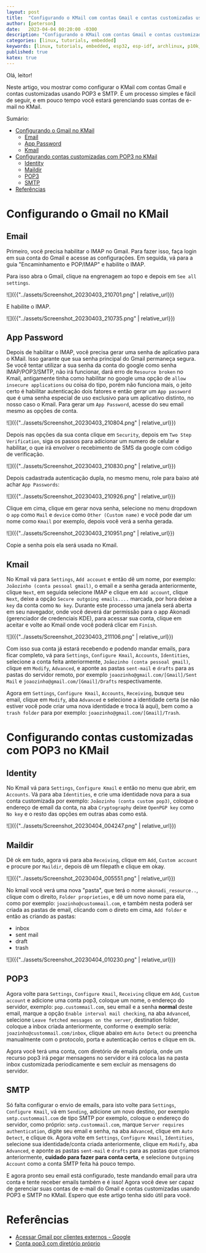 ```yaml
---
layout: post
title:  "Configurando o KMail com contas Gmail e contas customizadas usando POP3 e SMTP"
author: [peterson]
date:   2023-04-04 00:20:00 -0300
description: "Configurando o KMail com contas Gmail e contas customizadas usando POP3 e SMTP"
categories: [linux, tutorials, embedded]
keywords: [linux, tutorials, embedded, esp32, esp-idf, archlinux, p10k, powerlevel10k, zsh]
published: true
katex: true
---
```


Olá, leitor!

Neste artigo, vou mostrar como configurar o KMail com contas Gmail e contas customizadas usando POP3 e SMTP. É um processo simples e fácil de seguir, e em pouco tempo você estará gerenciando suas contas de e-mail no KMail.

Sumário:
- [Configurando o Gmail no KMail](#configurando-o-gmail-no-kmail)
  - [Email](#email)
  - [App Password](#app-password)
  - [Kmail](#kmail)
- [Configurando contas customizadas com POP3 no KMail](#configurando-contas-customizadas-com-pop3-no-kmail)
  - [Identity](#identity)
  - [Maildir](#maildir)
  - [POP3](#pop3)
  - [SMTP](#smtp)
- [Referências](#referências)

# Configurando o Gmail no KMail

## Email

Primeiro, você precisa habilitar o IMAP no Gmail. Para fazer isso, faça login em sua conta do Gmail e acesse as configurações. Em seguida, vá para a guia "Encaminhamento e POP/IMAP" e habilite o IMAP.

Para isso abra o Gmail, clique na engrenagem ao topo e depois em `See all settings`.

![]({{"../assets/Screenshot_20230403_210701.png" | relative_url}})

E habilite o IMAP.

![]({{"../assets/Screenshot_20230403_210735.png" | relative_url}})

## App Password

Depois de habilitar o IMAP, você precisa gerar uma senha de aplicativo para o KMail. Isso garante que sua senha principal do Gmail permaneça segura. Se você tentar utilizar a sua senha da conta do google como senha IMAP/POP3/SMTP, não irá funcionar, dará erro de `Resource broken` no Kmail, antigamente tinha como habilitar no google uma opção de `allow insecure applications` ou coisa do tipo, porém não funciona mais, o jeito certo é habilitar autenticação dois fatores e então gerar um `App password` que é uma senha especial de uso exclusivo para um aplicativo distinto, no nosso caso o Kmail. Para gerar um `App Password`, acesse do seu email mesmo as opções de conta.

![]({{"../assets/Screenshot_20230403_210804.png" | relative_url}})

Depois nas opções da sua conta clique em `Security`, depois em `Two Step Verification`, siga os passos para adicionar um numero de celular e habilitar, o que irá envolver o recebimento de SMS da google com código de verificação. 

![]({{"../assets/Screenshot_20230403_210830.png" | relative_url}})

Depois cadastrada autenticação dupla, no mesmo menu, role para baixo até achar `App Passwords`:

![]({{"../assets/Screenshot_20230403_210926.png" | relative_url}})

Clique em cima, clique em gerar nova senha, selecione no menu dropdown o `app` como `Mail` e `device` como `Other (Custom name)` e você pode dar um nome como `Kmail` por exemplo, depois você verá a senha gerada.

![]({{"../assets/Screenshot_20230403_210951.png" | relative_url}})

Copie a senha pois ela será usada no Kmail.

## Kmail

No Kmail vá para `Settings`, `Add account` e então dê um nome, por exemplo: `Joãozinho (conta pessoal gmail)`, o email e a senha gerada anteriormente, clique `Next`, em seguida selecione IMAP e clique em `Add account`, clique `Next`, deixe a opção `Secure outgoing emails....` marcada, por hora deixe a `key` da conta como `No key`. Durante este processo uma janela será aberta em seu navegador, onde você deverá dar permissão para o app Akonadi (gerenciador de credenciais KDE), para acessar sua conta, clique em aceitar e volte ao Kmail onde você poderá clicar em `Finish`.

![]({{"../assets/Screenshot_20230403_211106.png" | relative_url}})

Com isso sua conta já estará recebendo e podendo mandar emails, para ficar completo, vá para `Settings`, `Configure Kmail`, `Accounts`, `Identities`, selecione a conta feita anteriormente, `Joãozinho (conta pessoal gmail)`, clique em `Modify`, `Advanced`, e aponte as pastas `sent-mail` e `drafts` para as pastas do servidor remoto, por exemplo `joaozinho@gmail.com/[Gmail]/Sent Mail` e `joaozinho@gmail.com/[Gmail]/Drafts` respectivamente.

Agora em `Settings`, `Configure Kmail`, `Accounts`, `Receiving`, busque seu email, clique em `Modify`, aba `Advanced` e selecione a identidade certa (se não estiver você pode criar uma nova identidade e troca lá aqui), bem como a `trash folder` para por exemplo: `joaozinho@gmail.com/[Gmail]/Trash`.

# Configurando contas customizadas com POP3 no KMail

## Identity

No Kmail vá para `Settings`, `Configure Kmail` e então no menu que abrir, em `Accounts`. Vá para aba `Identities`, e crie uma identidade nova para a sua conta customizada por exemplo: `Joãozinho (conta custom pop3)`, coloque o endereço de email da conta, na aba `Cryptography` deixe `OpenPGP key` como `No key` e o resto das opções em outras abas como está.

![]({{"../assets/Screenshot_20230404_004247.png" | relative_url}})

## Maildir

Dê ok em tudo, agora vá para aba `Receiving`, clique em `Add`, `Custom account` e procure por `Maildir`, depois dê um filepath e clique em okay.

![]({{"../assets/Screenshot_20230404_005551.png" | relative_url}})

No kmail você verá uma nova "pasta", que terá o nome `akonadi_resource..`, clique com o direito, `Folder proprieties`, e dê um novo nome para ela, como por exemplo: `joazinho@custommail.com`, e também nesta poderá ser criada as pastas de email, clicando com o direto em cima, `Add folder` e então as criando as pastas:

* inbox
* sent mail
* draft
* trash

![]({{"../assets/Screenshot_20230404_010230.png" | relative_url}})

## POP3

Agora volte para `Settings`, `Configure Kmail`, `Receiving` clique em `Add`, `Custom account` e adicione uma conta pop3, coloque um nome, o endereço do servidor, exemplo: `pop.custommail.com`, seu email e a senha **normal** deste email, marque a opção `Enable interval mail checking`, na aba `Advanced`, selecione `Leave fetched messages on the server`, destination folder, coloque a inbox criada anteriormente, conforme o exemplo seria: `joazinho@custommail.com/inbox`, clique abaixo em `Auto Detect` ou preencha manualmente com o protocolo, porta e autenticação certos e clique em `Ok`.

Agora você terá uma conta, com diretório de emails própria, onde um recurso pop3 irá pegar mensagens no servidor e irá coloca las na pasta inbox customizada periodicamente e sem excluir as mensagens do servidor. 

## SMTP

Só falta configurar o envio de emails, para isto volte para `Settings`, `Configure Kmail`, vá em `Sending`, adicione um novo destino, por exemplo `smtp.custommail.com` de tipo SMTP por exemplo, coloque o endereço do servidor, como próprio: `smtp.custommail.com`, marque `Server requires authentication`, digite seu email e senha, na aba `Advanced`, clique em `Auto Detect`, e clique `Ok`. Agora volte em `Settings`, `Configure Kmail`, `Identities`, selecione sua identidade/conta criada anteriormente, clique em `Modify`, aba `Advanced`, e aponte as pastas `sent-mail` e `drafts` para as pastas que criamos anteriormente, **cuidado para fazer para conta certa**, e selecione `Outgoing Account` como a conta SMTP feita há pouco tempo.

E agora pronto seu email está configurado, teste mandando email para utra conta e tente receber emails também e é isso! Agora você deve ser capaz de gerenciar suas contas de e-mail do Gmail e contas customizadas usando POP3 e SMTP no KMail. Espero que este artigo tenha sido útil para você.

# Referências

* [Acessar Gmail por clientes externos - Google](https://support.google.com/mail/answer/7126229)
* [Conta pop3 com diretório próprio](https://kdepim-users.kde.narkive.com/TIT9rYv4/kmail-adding-pop3-account)
